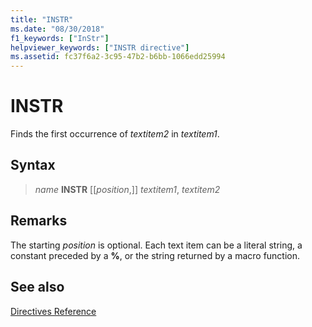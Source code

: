 ```yaml
---
title: "INSTR"
ms.date: "08/30/2018"
f1_keywords: ["InStr"]
helpviewer_keywords: ["INSTR directive"]
ms.assetid: fc37f6a2-3c95-47b2-b6bb-1066edd25994
---
```

# INSTR

Finds the first occurrence of *textitem2* in *textitem1*.

## Syntax

> *name*  **INSTR** [[*position*,]] *textitem1*, *textitem2*

## Remarks

The starting *position* is optional. Each text item can be a literal string, a constant preceded by a **%**, or the string returned by a macro function.

## See also

[Directives Reference](../../assembler/masm/directives-reference.md)<br/>